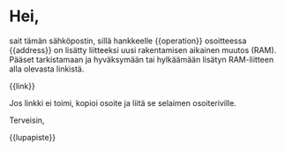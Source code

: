 # Hei,

sait tämän sähköpostin, sillä hankkeelle {{operation}} osoitteessa {{address}} on lisätty liitteeksi uusi rakentamisen aikainen muutos (RAM). Pääset tarkistamaan ja hyväksymään tai hylkäämään lisätyn RAM-liitteen alla olevasta linkistä.

{{link}}

Jos linkki ei toimi, kopioi osoite ja liit&auml; se selaimen osoiteriville.

Terveisin,

{{lupapiste}}
